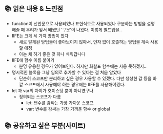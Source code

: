 ## 📚 읽은 내용 & 느낀점
- function이 선언문으로 사용되었나 표현식으로 사용되었나 구분하는 방법을 설명해줄 때 우리가 앞서 배웠던 ‘구문’이 나왔다. 이렇게 빌드업을..
- IIFE는 크게 세 가지 방법이 있다
    - 새로 알게된 방법들이 좋아보이지 않아서, 인자 없이 호출하는 방법을 계속 사용할 에정
    - 아는 체 하기 좋은 것 하나 배워갑니다
- IIFE에 함수 이름 붙이기
    - 분명 유용한 경우가 있어보인다. 하지만 화살표 함수에는 사용 못하겠지..
- 명시적인 블록을 그냥 임의로 추가할 수 있다는 걸 처음 알았다
    - 단순히 스코프만 분리하고 싶은 경우 사용할 수 있겠다. 다만 생성한 값 등을 바깥 스코프에서 사용해야 하는 경우에는 IIFE를 사용해야겠다.
- let 과 var의 차이가 호이스팅 뿐이 아니였구나
    - 정의되는 스코프가 다름
        - let: 변수를 감싸는 가장 가까운 스코프
        - var: 변수를 감싸는 가장 가까운 함수 or global

## 📚 공유하고 싶은 부분(사이트)
